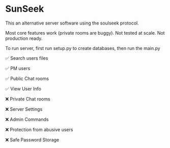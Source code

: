 # SunSeek
This an alternative server software using the soulseek protocol.

Most core features work (private rooms are buggy). Not tested at scale. Not production ready.

To run server, first run setup.py to create databases, then run the main.py

✅ Search users files

✅ PM users

✅ Public Chat rooms

✅ View User Info

❌ Private Chat rooms

❌ Server Settings

❌ Admin Commands

❌ Protection from abusive users

❌ Safe Password Storage

